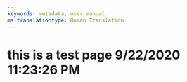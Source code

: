 ```yaml
---
keywords: metadata, user manual
ms.translationtype: Human Translation
---
```

# this is a test page 9/22/2020 11:23:26 PM